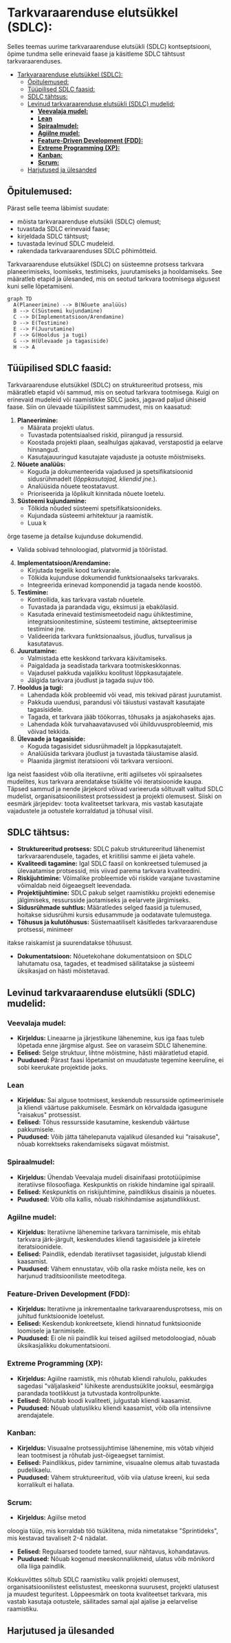# Tarkvaraarenduse elutsükkel (SDLC):

Selles teemas uurime tarkvaraarenduse elutsükli (SDLC) kontseptsiooni, õpime tundma selle erinevaid faase ja käsitleme SDLC tähtsust tarkvaraarenduses.

- [Tarkvaraarenduse elutsükkel (SDLC):](#tarkvaraarenduse-elutsükkel-sdlc)
  - [Õpitulemused:](#õpitulemused)
  - [Tüüpilised SDLC faasid:](#tüüpilised-sdlc-faasid)
  - [SDLC tähtsus:](#sdlc-tähtsus)
  - [Levinud tarkvaraarenduse elutsükli (SDLC) mudelid:](#levinud-tarkvaraarenduse-elutsükli-sdlc-mudelid)
    - [**Veevalaja mudel:**](#veevalaja-mudel)
    - [**Lean**](#lean)
    - [**Spiraalmudel:**](#spiraalmudel)
    - [**Agiilne mudel:**](#agiilne-mudel)
    - [**Feature-Driven Development (FDD):**](#feature-driven-development-fdd)
    - [**Extreme Programming (XP):**](#extreme-programming-xp)
    - [**Kanban:**](#kanban)
    - [**Scrum:**](#scrum)
  - [Harjutused ja ülesanded](#harjutused-ja-ülesanded)

## Õpitulemused:

Pärast selle teema läbimist suudate:

- mõista tarkvaraarenduse elutsükli (SDLC) olemust;
- tuvastada SDLC erinevaid faase;
- kirjeldada SDLC tähtsust;
- tuvastada levinud SDLC mudeleid.
- rakendada tarkvaraarenduses SDLC põhimõtteid.

Tarkvaraarenduse elutsükkel (SDLC) on süsteemne protsess tarkvara planeerimiseks, loomiseks, testimiseks, juurutamiseks ja hooldamiseks. See määratleb etapid ja ülesanded, mis on seotud tarkvara tootmisega algusest kuni selle lõpetamiseni.

```mermaid
graph TD
  A(Planeerimine) --> B(Nõuete analüüs)
  B --> C(Süsteemi kujundamine)
  C --> D(Implementatsioon/Arendamine)
  D --> E(Testimine)
  E --> F(Juurutamine)
  F --> G(Hooldus ja tugi)
  G --> H(Ülevaade ja tagasiside)
  H --> A

```

## Tüüpilised SDLC faasid:

Tarkvaraarenduse elutsükkel (SDLC) on struktureeritud protsess, mis määratleb etapid või sammud, mis on seotud tarkvara tootmisega. Kuigi on erinevaid mudeleid või raamistikke SDLC jaoks, jagavad paljud ühiseid faase. Siin on ülevaade tüüpilistest sammudest, mis on kaasatud:

1. **Planeerimine:**
   - Määrata projekti ulatus.
   - Tuvastada potentsiaalsed riskid, piirangud ja ressursid.
   - Koostada projekti plaan, sealhulgas ajakavad, verstapostid ja eelarve hinnangud.
   - Kasutajauuringud kasutajate vajaduste ja ootuste mõistmiseks.
2. **Nõuete analüüs:**
   - Koguda ja dokumenteerida vajadused ja spetsifikatsioonid sidusrühmadelt (*lõppkasutajad, kliendid jne.*).
   - Analüüsida nõuete teostatavust.
   - Prioriseerida ja lõplikult kinnitada nõuete loetelu.
3. **Süsteemi kujundamine:**
   - Tõlkida nõuded süsteemi spetsifikatsioonideks.
   - Kujundada süsteemi arhitektuur ja raamistik.
   - Luua k

õrge taseme ja detailse kujunduse dokumendid.
   - Valida sobivad tehnoloogiad, platvormid ja tööriistad.
4. **Implementatsioon/Arendamine:**
   - Kirjutada tegelik kood tarkvarale.
   - Tõlkida kujunduse dokumendid funktsionaalseks tarkvaraks.
   - Integreerida erinevad komponendid ja tagada nende koostöö.
5. **Testimine:**
   - Kontrollida, kas tarkvara vastab nõuetele.
   - Tuvastada ja parandada vigu, eksimusi ja ebakõlasid.
   - Kasutada erinevaid testimismeetodeid nagu ühiktestimine, integratsioonitestimine, süsteemi testimine, aktsepteerimise testimine jne.
   - Valideerida tarkvara funktsionaalsus, jõudlus, turvalisus ja kasutatavus.
6. **Juurutamine:**
   - Valmistada ette keskkond tarkvara käivitamiseks.
   - Paigaldada ja seadistada tarkvara tootmiskeskkonnas.
   - Vajadusel pakkuda vajalikku koolitust lõppkasutajatele.
   - Jälgida tarkvara jõudlust ja tagada sujuv töö.
7. **Hooldus ja tugi:**
   - Lahendada kõik probleemid või vead, mis tekivad pärast juurutamist.
   - Pakkuda uuendusi, parandusi või täiustusi vastavalt kasutajate tagasisidele.
   - Tagada, et tarkvara jääb töökorras, tõhusaks ja asjakohaseks ajas.
   - Lahendada kõik turvahaavatavused või ühilduvusprobleemid, mis võivad tekkida.
8. **Ülevaade ja tagasiside:**
   - Koguda tagasisidet sidusrühmadelt ja lõppkasutajatelt.
   - Analüüsida tarkvara jõudlust ja tuvastada täiustamise alasid.
   - Plaanida järgmist iteratsiooni või tarkvara versiooni.

Iga neist faasidest võib olla iteratiivne, eriti agiilsetes või spiraalsetes mudelites, kus tarkvara arendatakse tsüklite või iteratsioonide kaupa. Täpsed sammud ja nende järjekord võivad varieeruda sõltuvalt valitud SDLC mudelist, organisatsioonilistest protsessidest ja projekti olemusest. Siiski on eesmärk järjepidev: toota kvaliteetset tarkvara, mis vastab kasutajate vajadustele ja ootustele korraldatud ja tõhusal viisil.

## SDLC tähtsus:

- **Struktureeritud protsess:** SDLC pakub struktureeritud lähenemist tarkvaraarendusele, tagades, et kriitilisi samme ei jäeta vahele.
- **Kvaliteedi tagamine:** Igal SDLC faasil on konkreetsed tulemused ja ülevaatamise protsessid, mis viivad parema tarkvara kvaliteedini.
- **Riskijuhtimine:** Võimalike probleemide või riskide varajane tuvastamine võimaldab neid õigeaegselt leevendada.
- **Projektijuhtimine:** SDLC pakub selget raamistikku projekti edenemise jälgimiseks, ressursside jaotamiseks ja eelarvete järgimiseks.
- **Sidusrühmade suhtlus:** Määratledes selged faasid ja tulemused, hoitakse sidusrühmi kursis edusammude ja oodatavate tulemustega.
- **Tõhusus ja kulutõhusus:** Süstemaatiliselt käsitledes tarkvaraarenduse protsessi, minimeer

itakse raiskamist ja suurendatakse tõhusust.
- **Dokumentatsioon:** Nõuetekohane dokumentatsioon on SDLC lahutamatu osa, tagades, et teadmised säilitatakse ja süsteemi üksikasjad on hästi mõistetavad.

## Levinud tarkvaraarenduse elutsükli (SDLC) mudelid:

### **Veevalaja mudel:**

- **Kirjeldus:** Lineaarne ja järjestikune lähenemine, kus iga faas tuleb lõpetada enne järgmise algust. See on varaseim SDLC lähenemine.
- **Eelised:** Selge struktuur, lihtne mõistmine, hästi määratletud etapid.
- **Puudused:** Pärast faasi lõpetamist on muudatuste tegemine keeruline, ei sobi keerukate projektide jaoks.

### **Lean**

- **Kirjeldus:** Sai alguse tootmisest, keskendub ressursside optimeerimisele ja kliendi väärtuse pakkumisele. Eesmärk on kõrvaldada igasugune "raisakus" protsessist.
- **Eelised:** Tõhus ressursside kasutamine, keskendub väärtuse pakkumisele.
- **Puudused:** Võib jätta tähelepanuta vajalikud ülesanded kui "raisakuse", nõuab korrektseks rakendamiseks sügavat mõistmist.

### **Spiraalmudel:**

- **Kirjeldus:** Ühendab Veevalaja mudeli disainifaasi prototüüpimise iteratiivse filosoofiaga. Keskpunktis on riskide hindamine igal spiraalil.
- **Eelised:** Keskpunktis on riskijuhtimine, paindlikkus disainis ja nõuetes.
- **Puudused:** Võib olla kallis, nõuab riskihindamise asjatundlikkust.

### **Agiilne mudel:**

- **Kirjeldus:** Iteratiivne lähenemine tarkvara tarnimisele, mis ehitab tarkvara järk-järgult, keskendudes kliendi tagasisidele ja kiiretele iteratsioonidele.
- **Eelised:** Paindlik, edendab iteratiivset tagasisidet, julgustab kliendi kaasamist.
- **Puudused:** Vähem ennustatav, võib olla raske mõista neile, kes on harjunud traditsiooniliste meetoditega.

### **Feature-Driven Development (FDD):**

- **Kirjeldus:** Iteratiivne ja inkrementaalne tarkvaraarendusprotsess, mis on juhitud funktsioonide loetelust.
- **Eelised:** Keskendub konkreetsete, kliendi hinnatud funktsioonide loomisele ja tarnimisele.
- **Puudused:** Ei ole nii paindlik kui teised agiilsed metodoloogiad, nõuab üksikasjalikku dokumentatsiooni.

### **Extreme Programming (XP):**

- **Kirjeldus:** Agiilne raamistik, mis rõhutab kliendi rahulolu, pakkudes sagedasi "väljalaskeid" lühikeste arendustsüklite jooksul, eesmärgiga parandada tootlikkust ja tutvustada kontrollpunkte.
- **Eelised:** Rõhutab koodi kvaliteeti, julgustab kliendi kaasamist.
- **Puudused:** Nõuab ulatuslikku kliendi kaasamist, võib olla intensiivne arendajatele.

### **Kanban:**

- **Kirjeldus:** Visuaalne protsessijuhtimise lähenemine, mis võtab vihjeid lean tootmisest ja rõhutab just-õigeaegset tarnimist.
- **Eelised:** Paindlikkus, pidev tarnimine, visuaalne olemus aitab tuvastada pudelikaelu.
- **Puudused:** Vähem struktureeritud, võib viia ulatuse kreeni, kui seda korralikult ei hallata.

### **Scrum:**

- **Kirjeldus:** Agiilse metod

oloogia tüüp, mis korraldab töö tsüklitena, mida nimetatakse "Sprintideks", mis kestavad tavaliselt 2-4 nädalat.
- **Eelised:** Regulaarsed toodete tarned, suur nähtavus, kohandatavus.
- **Puudused:** Nõuab kogenud meeskonnaliikmeid, ulatus võib mõnikord olla liiga paindlik.

Kokkuvõttes sõltub SDLC raamistiku valik projekti olemusest, organisatsioonilistest eelistustest, meeskonna suurusest, projekti ulatusest ja muudest teguritest. Lõppeesmärk on toota kvaliteetset tarkvara, mis vastab kasutaja ootustele, säilitades samal ajal ajalise ja eelarvelise raamistiku.

## Harjutused ja ülesanded